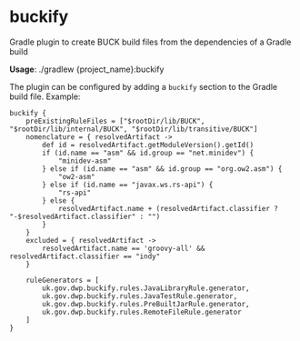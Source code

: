 # buckify
Gradle plugin to create BUCK build files from the dependencies of a Gradle build

**Usage**: ./gradlew {project_name}:buckify

The plugin can be configured by adding a `buckify` section to the Gradle build file. Example:

    buckify {
        preExistingRuleFiles = ["$rootDir/lib/BUCK", "$rootDir/lib/internal/BUCK", "$rootDir/lib/transitive/BUCK"]
        nomenclature = { resolvedArtifact ->
            def id = resolvedArtifact.getModuleVersion().getId()
            if (id.name == "asm" && id.group == "net.minidev") {
                "minidev-asm"
            } else if (id.name == "asm" && id.group == "org.ow2.asm") {
                "ow2-asm"
            } else if (id.name == "javax.ws.rs-api") {
                "rs-api"
            } else {
                resolvedArtifact.name + (resolvedArtifact.classifier ? "-$resolvedArtifact.classifier" : "")
            }
        }
        excluded = { resolvedArtifact ->
            resolvedArtifact.name == 'groovy-all' && resolvedArtifact.classifier == "indy"
        }

        ruleGenerators = [
            uk.gov.dwp.buckify.rules.JavaLibraryRule.generator,
            uk.gov.dwp.buckify.rules.JavaTestRule.generator,
            uk.gov.dwp.buckify.rules.PreBuiltJarRule.generator,
            uk.gov.dwp.buckify.rules.RemoteFileRule.generator
        ]
    }
